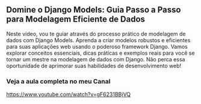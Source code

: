 
## Domine o Django Models: Guia Passo a Passo para Modelagem Eficiente de Dados

Neste vídeo, vou te guiar através do processo prático de modelagem de dados com Django Models. Aprenda a criar modelos robustos e eficientes para suas aplicações web usando o poderoso framework Django. Vamos explorar conceitos essenciais, dicas práticas e exemplos reais para você se tornar um mestre na modelagem de dados com Django. Não perca essa oportunidade de aprimorar suas habilidades de desenvolvimento web!


### Veja a aula completa no meu Canal
https://www.youtube.com/watch?v=gF6231BBjVQ